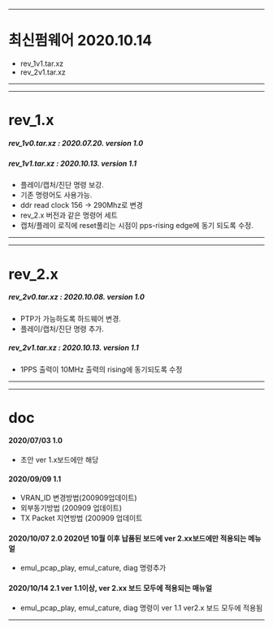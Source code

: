 ***
# 최신펌웨어 2020.10.14
- rev_1v1.tar.xz
- rev_2v1.tar.xz
***

***
# rev_1.x  
##### rev_1v0.tar.xz : 2020.07.20. version 1.0     
##### rev_1v1.tar.xz : 2020.10.13. version 1.1    
- 플레이/캡처/진단 명령 보강.  
- 기존 명령어도 사용가능.  
- ddr read clock 156 -> 290Mhz로 변경  
- rev_2.x 버전과 같은 명령어 세트  
- 캡처/플레이 로직에 reset풀리는 시점이 pps-rising edge에 동기 되도록 수정. 
***

***
# rev_2.x  
##### rev_2v0.tar.xz : 2020.10.08. version 1.0    
- PTP가 가능하도록 하드웨어 변경.  
- 플레이/캡처/진단 명령 추가.  
##### rev_2v1.tar.xz : 2020.10.13. version 1.1    
- 1PPS 출력이 10MHz 출력의 rising에 동기되도록 수정
***

***
# doc
#### 2020/07/03	1.0	
- 초안 ver 1.x보드에만 해당  
#### 2020/09/09	1.1	  
- VRAN_ID 변경방법(200909업데이트)  
- 외부동기방법 (200909 업데이트)  
- TX Packet 지연방법 (200909 업데이트  
#### 2020/10/07	2.0	2020년 10월 이후 납품된 보드에 ver 2.xx보드에만 적용되는 메뉴얼  
- emul_pcap_play, emul_cature, diag 명령추가  
#### 2020/10/14	2.1	ver 1.1이상,  ver 2.xx 보드 모두에 적용되는 매뉴얼  
- emul_pcap_play, emul_cature, diag 명령이 ver 1.1 ver2.x 보드 모두에 적용됨  
***
